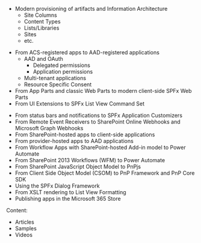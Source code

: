 - Modern provisioning of artifacts and Information Architecture
    - Site Columns
    - Content Types
    - Lists/Libraries
    - Sites
    - etc.
* From ACS-registered apps to AAD-registered applications
    * AAD and OAuth
        * Delegated permissions
        * Application permissions
    - Multi-tenant applications
    - Resource Specific Consent
* From App Parts and classic Web Parts to modern client-side SPFx Web Parts
* From UI Extensions to SPFx List View Command Set
- From status bars and notifications to SPFx Application Customizers
- From Remote Event Receivers to SharePoint Online Webhooks and Microsoft Graph Webhooks
- From SharePoint-hosted apps to client-side applications
- From provider-hosted apps to AAD applications
- From Workflow Apps with SharePoint-hosted Add-in model to Power Automate
- From SharePoint 2013 Workflows (WFM) to Power Automate
- From SharePoint JavaScript Object Model to PnPjs
- From Client Side Object Model (CSOM) to PnP Framework and PnP Core SDK
- Using the SPFx Dialog Framework
- From XSLT rendering to List View Formatting
- Publishing apps in the Microsoft 365 Store


Content:
- Articles
- Samples
- Videos
